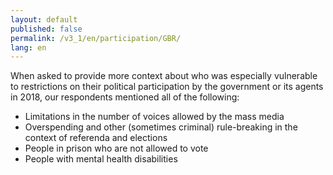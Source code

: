 ```yaml
---
layout: default
published: false
permalink: /v3_1/en/participation/GBR/
lang: en
---
```


When asked to provide more context about who was especially vulnerable to restrictions on their political participation by the government or its agents in 2018, our respondents mentioned all of the following:
-	Limitations in the number of voices allowed by the mass media
-	Overspending and other (sometimes criminal) rule-breaking in the context of referenda and elections
-	People in prison who are not allowed to vote
-	People with mental health disabilities

